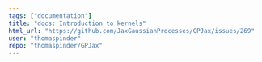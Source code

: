 ```yaml
---
tags: ["documentation"]
title: "docs: Introduction to kernels"
html_url: "https://github.com/JaxGaussianProcesses/GPJax/issues/269"
user: "thomaspinder"
repo: "thomaspinder/GPJax"
---
```


